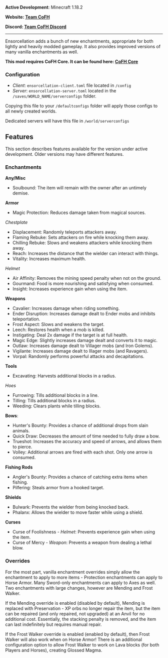 __Active Development__: Minecraft 1.18.2

__Website: [Team CoFH](https://teamcofh.com)__

__Discord: [Team CoFH Discord](https://discordapp.com/invite/uRKrnbH)__

---

Ensorcellation adds a bunch of new enchantments, appropriate for both lightly and heavily modded gameplay. It also provides improved versions of many vanilla enchantments as well.

__This mod requires CoFH Core. It can be found here: [CoFH Core](https://www.curseforge.com/minecraft/mc-mods/cofh-core)__

### __Configuration__

- _Client_: `ensorcellation-client.toml` file located in `/config`
- _Server_: `ensorcellation-server.toml` located in the `/saves/WORLD_NAME/serverconfigs` folder.

Copying this file to your `/defaultconfigs` folder will apply those configs to all newly created worlds.

Dedicated servers will have this file in `/world/serverconfigs`

## __Features__

This section describes features available for the version under active development. Older versions may have different features.

### __Enchantments__

__Any/Misc__

- Soulbound: The item will remain with the owner after an untimely demise.

__Armor__

- Magic Protection: Reduces damage taken from magical sources.

_Chestplate_

- Displacement: Randomly teleports attackers away.
- Flaming Rebuke: Sets attackers on fire while knocking them away.
- Chilling Rebuke: Slows and weakens attackers while knocking them away.
- Reach: Increases the distance that the wielder can interact with things.
- Vitality: Increases maximum health.

_Helmet_

- Air Affinity: Removes the mining speed penalty when not on the ground.
- Gourmand: Food is more nourishing and satisfying when consumed.
- Insight: Increases experience gain when using the item.

__Weapons__

- Cavalier: Increases damage when riding something.
- Ender Disruption: Increases damage dealt to Ender mobs and inhibits teleportation.
- Frost Aspect: Slows and weakens the target.
- Leech: Restores health when a mob is killed.
- Instigating: Deal 2x damage if the target is at full health.
- Magic Edge: Slightly increases damage dealt and converts it to magic.
- Outlaw: Increases damage dealt to Villager mobs (and Iron Golems).
- Vigilante: Increases damage dealt to Illager mobs (and Ravagers).
- Vorpal: Randomly performs powerful attacks and decapitations.

__Tools__

- Excavating: Harvests additional blocks in a radius.

_Hoes_

- Furrowing: Tills additional blocks in a line.
- Tilling: Tills additional blocks in a radius.
- Weeding: Clears plants while tilling blocks.

__Bows__:

- Hunter's Bounty: Provides a chance of additional drops from slain animals.
- Quick Draw: Decreases the amount of time needed to fully draw a bow.
- Trueshot: Increases the accuracy and speed of arrows, and allows them to pierce.
- Volley: Additional arrows are fired with each shot. Only one arrow is consumed.

__Fishing Rods__

- Angler's Bounty: Provides a chance of catching extra items when fishing.
- Pilfering: Steals armor from a hooked target.

__Shields__

- Bulwark: Prevents the wielder from being knocked back.
- Phalanx: Allows the wielder to move faster while using a shield.

__Curses__

- Curse of Foolishness - _Helmet_: Prevents experience gain when using the item.
- Curse of Mercy - _Weapon_: Prevents a weapon from dealing a lethal blow.

### __Overrides__

For the most part, vanilla enchantment overrides simply allow the enchantment to apply to more items - Protection enchantments can apply to Horse Armor. Many Sword-only enchantments can apply to Axes as well. Two enchantments with large changes, however are Mending and Frost Walker.

If the Mending override is enabled (disabled by default), Mending is replaced with Preservation - XP orbs no longer repair the item, but the item can be repaired (and only repaired, not upgraded) at an Anvil for no additional cost. Essentially, the stacking penalty is removed, and the item can last indefinitely but requires manual repair.

If the Frost Walker override is enabled (enabled by default), then Frost Walker will also work when on Horse Armor! There is an additional configuration option to allow Frost Walker to work on Lava blocks (for both Players and Horses), creating Glossed Magma.
